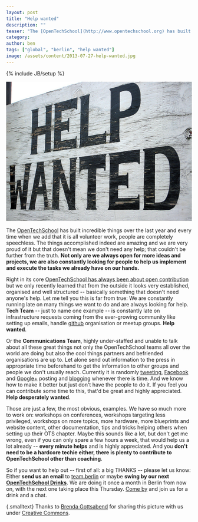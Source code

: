 ```yaml
---
layout: post
title: "Help wanted"
description: ""
teaser: "The [OpenTechSchool](http://www.opentechschool.org) has built incredible things over the last year and every time when we add that it is all volunteer work, people are completely speechless. The things accomplished indeed are amazing and we are very proud of it but that doesn't mean we don't need any help; that couldn't be further from the truth. **Not only are we always open for more ideas and projects, we are also constantly looking for people to help us implement and execute the tasks we already have on our hands.**"
category: 
author: ben
tags: ["global", "berlin", "help wanted"]
image: /assets/content/2013-07-27-help-wanted.jpg
---
```

{% include JB/setup %}

![Help Wanted Sign](/assets/content/2013-07-27-help-wanted.jpg)

The [OpenTechSchool](http://www.opentechschool.org) has built incredible things over the last year and every time when we add that it is all volunteer work, people are completely speechless. The things accomplished indeed are amazing and we are very proud of it but that doesn't mean we don't need any help; that couldn't be further from the truth. **Not only are we always open for more ideas and projects, we are also constantly looking for people to help us implement and execute the tasks we already have on our hands.**

Right in its core [OpenTechSchool has always been about open contribution](http://www.opentechschool.org/about.html) but we only recently learned that from the outside it looks very established, organised and well structured -- basically something that doesn't need anyone's help. Let me tell you this is far from true: We are constantly running late on many things we want to do and are always looking for help. **Tech Team** -- just to name one example -- is constantly late on infrastructure requests coming from the ever-growing community like setting up emails, handle [github](https://github.com/OpenTechSchool/) organisation or meetup groups. **Help wanted**.

Or the **Communications Team**, highly under-staffed and unable to talk about all these great things not only the OpenTechSchool teams all over the world are doing but also the cool things partners and befriended organisations are up to. Let alone send out information to the press in appropriate time beforehand to get the information to other groups and people we don't usually reach. Currently it is randomly [tweeting](http://twitter.com/opentechschool), [Facebook](https://www.facebook.com/OpenTechSchool) and [Google+](https://plus.google.com/b/114834784518588736271/114834784518588736271/posts) posting and [blogging](http://blog.opentechschool.org/) whenever there is time. And we know how to make it better but just don't have the people to do it. If you feel you can contribute some time to this, that'd be great and highly appreciated. **Help desperately wanted**.

Those are just a few, the most obvious, examples. We have so much more to work on: workshops on conferences, workshops targeting less privileged, workshops on more topics, more hardware, more blueprints and website content, other documentation, tips and tricks helping others when setting up their OTS chapter. Maybe this sounds like a lot, but don't get me wrong, even if you can only spare a few hours a week, that would help us a lot already -- **every minute helps** and is highly appreciated. And you **don't need to be a hardcore techie either, there is plenty to contribute to OpenTechSchool other than coaching**.

So if you want to help out -- first of all: a big THANKS -- please let us know: Either **send us an email** to [team.berlin](mailto:team.berlin[at]opentechschool.org) or maybe **swing by our next [OpenTechSchool Drinks](http://www.meetup.com/find/?keywords=OpenTechSchool+Drinks&events=true&eventFilter=all)**. We are doing it once a month in Berlin from now on, with the next one taking place this Thursday. [Come by](http://www.meetup.com/opentechschool-berlin/events/130391872/) and join us for a drink and a chat.

{.smalltext}
Thanks to [Brenda Gottsabend](http://www.flickr.com/photos/gottgraphicsdesign/5863884809/) for sharing this picture with us under [Creative Commons](http://creativecommons.org/licenses/by/2.0/deed.en).

<style>
.smalltext {
  font-size: small;
}
</style>

